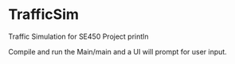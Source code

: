 TrafficSim
==========
Traffic Simulation for SE450 Project println

Compile and run the Main/main and a UI will prompt for user input.
